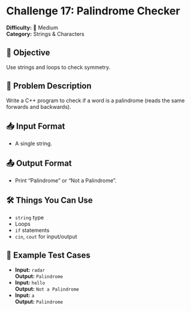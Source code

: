 # Challenge 17: Palindrome Checker

**Difficulty:** 🔴 Medium  
**Category:** Strings & Characters

## 🧠 Objective
Use strings and loops to check symmetry.

## 📝 Problem Description
Write a C++ program to check if a word is a palindrome (reads the same forwards and backwards).

## 📥 Input Format
- A single string.

## 📤 Output Format
- Print “Palindrome” or “Not a Palindrome”.

## 🛠️ Things You Can Use
- `string` type
- Loops
- `if` statements
- `cin`, `cout` for input/output

## 🧪 Example Test Cases
- **Input:** `radar`  
  **Output:** `Palindrome`
- **Input:** `hello`  
  **Output:** `Not a Palindrome`
- **Input:** `a`  
  **Output:** `Palindrome`